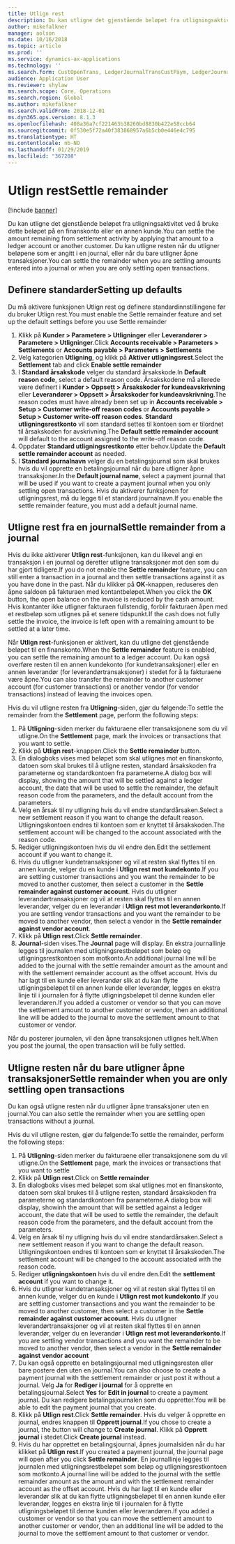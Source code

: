 ```yaml
---
title: Utlign rest
description: Du kan utligne det gjenstående beløpet fra utligningsaktivitet ved å bruke dette beløpet i en finanskonto.
author: mikefalkner
manager: aolson
ms.date: 10/16/2018
ms.topic: article
ms.prod: ''
ms.service: dynamics-ax-applications
ms.technology: ''
ms.search.form: CustOpenTrans, LedgerJournalTransCustPaym, LedgerJournalTransVendPaym, VendOpenTrans
audience: Application User
ms.reviewer: shylaw
ms.search.scope: Core, Operations
ms.search.region: Global
ms.author: mikefalkner
ms.search.validFrom: 2018-12-01
ms.dyn365.ops.version: 8.1.3
ms.openlocfilehash: 408a36a7cf221463b38260bd8830b422e58ccb64
ms.sourcegitcommit: 0f530e5f72a40f383868957a6b5cb0e446e4c795
ms.translationtype: HT
ms.contentlocale: nb-NO
ms.lasthandoff: 01/29/2019
ms.locfileid: "367208"
---
```

# <a name="settle-remainder"></a><span data-ttu-id="01257-103">Utlign rest</span><span class="sxs-lookup"><span data-stu-id="01257-103">Settle remainder</span></span>

[!include [banner](../includes/banner.md)]

<span data-ttu-id="01257-104">Du kan utligne det gjenstående beløpet fra utligningsaktivitet ved å bruke dette beløpet på en finanskonto eller en annen kunde.</span><span class="sxs-lookup"><span data-stu-id="01257-104">You can settle the amount remaining from settlement activity by applying that amount to a ledger account or another customer.</span></span> <span data-ttu-id="01257-105">Du kan utligne resten når du utligner beløpene som er angitt i en journal, eller når du bare utligner åpne transaksjoner.</span><span class="sxs-lookup"><span data-stu-id="01257-105">You can settle the remainder when you are settling amounts entered into a journal or when you are only settling open transactions.</span></span>

## <a name="setting-up-defaults"></a><span data-ttu-id="01257-106">Definere standarder</span><span class="sxs-lookup"><span data-stu-id="01257-106">Setting up defaults</span></span> 
<span data-ttu-id="01257-107">Du må aktivere funksjonen Utlign rest og definere standardinnstillingene før du bruker Utlign rest.</span><span class="sxs-lookup"><span data-stu-id="01257-107">You must enable the Settle remainder feature and set up the default settings before you use Settle remainder</span></span>

1)  <span data-ttu-id="01257-108">Klikk på **Kunder > Parametere > Utligninger** eller **Leverandører > Parametere > Utligninger**.</span><span class="sxs-lookup"><span data-stu-id="01257-108">Click **Accounts receivable > Parameters > Settlements** or **Accounts payable > Parameters > Settlements**</span></span>
2)  <span data-ttu-id="01257-109">Velg kategorien **Utligning**, og klikk på **Aktiver utligningsrest**.</span><span class="sxs-lookup"><span data-stu-id="01257-109">Select the **Settlement** tab and click **Enable settle remainder**</span></span>
3)  <span data-ttu-id="01257-110">I **Standard årsakskode** velger du standard årsakskode.</span><span class="sxs-lookup"><span data-stu-id="01257-110">In **Default reason code**, select a default reason code.</span></span> <span data-ttu-id="01257-111">Årsakskodene må allerede være definert i **Kunder > Oppsett > Årsakskoder for kundeavskrivning** eller **Leverandører > Oppsett > Årsakskoder for kundeavskrivning**.</span><span class="sxs-lookup"><span data-stu-id="01257-111">The reason codes must have already been set up in **Accounts receivable > Setup > Customer write-off reason codes** or **Accounts payable > Setup > Customer write-off reason codes**.</span></span> <span data-ttu-id="01257-112">**Standard utligningsrestkonto** vil som standard settes til kontoen som er tilordnet til årsakskoden for avskrivning.</span><span class="sxs-lookup"><span data-stu-id="01257-112">The **Default settle remainder account** will default to the account assigned to the write-off reason code.</span></span>
3)  <span data-ttu-id="01257-113">Oppdater **Standard utligningsrestkonto** etter behov.</span><span class="sxs-lookup"><span data-stu-id="01257-113">Update the **Default settle remainder account** as needed.</span></span>
4)  <span data-ttu-id="01257-114">I **Standard journalnavn** velger du en betalingsjournal som skal brukes hvis du vil opprette en betalingsjournal når du bare utligner åpne transaksjoner.</span><span class="sxs-lookup"><span data-stu-id="01257-114">In the **Default journal name**, select a payment journal that will be used if you want to create a payment journal when you only settling open transactions.</span></span> <span data-ttu-id="01257-115">Hvis du aktiverer funksjonen for utligningsrest, må du legge til et standard journalnavn.</span><span class="sxs-lookup"><span data-stu-id="01257-115">If you enable the settle remainder feature, you must add a default journal name.</span></span>

## <a name="settle-remainder-from-a-journal"></a><span data-ttu-id="01257-116">Utligne rest fra en journal</span><span class="sxs-lookup"><span data-stu-id="01257-116">Settle remainder from a journal</span></span>
<span data-ttu-id="01257-117">Hvis du ikke aktiverer **Utlign rest**-funksjonen, kan du likevel angi en transaksjon i en journal og deretter utligne transaksjoner mot den som du har gjort tidligere.</span><span class="sxs-lookup"><span data-stu-id="01257-117">If you do not enable the **Settle remainder** feature, you can still enter a transaction in a journal and then settle transactions against it as you have done in the past.</span></span> <span data-ttu-id="01257-118">Når du klikker på **OK**-knappen, reduseres den åpne saldoen på fakturaen med kontantbeløpet.</span><span class="sxs-lookup"><span data-stu-id="01257-118">When you click the **OK** button, the open balance on the invoice is reduced by the cash amount.</span></span> <span data-ttu-id="01257-119">Hvis kontanter ikke utligner fakturaen fullstendig, forblir fakturaen åpen med et restbeløp som utlignes på et senere tidspunkt.</span><span class="sxs-lookup"><span data-stu-id="01257-119">If the cash does not fully settle the invoice, the invoice is left open with a remaining amount to be settled at a later time.</span></span>

<span data-ttu-id="01257-120">Når **Utlign rest**-funksjonen er aktivert, kan du utligne det gjenstående beløpet til en finanskonto.</span><span class="sxs-lookup"><span data-stu-id="01257-120">When the **Settle remainder** feature is enabled, you can settle the remaining amount to a ledger account.</span></span> <span data-ttu-id="01257-121">Du kan også overføre resten til en annen kundekonto (for kundetransaksjoner) eller en annen leverandør (for leverandørtransaksjoner) i stedet for å la fakturaene være åpne.</span><span class="sxs-lookup"><span data-stu-id="01257-121">You can also transfer the remainder to another customer account (for customer transactions) or another vendor (for vendor transactions) instead of leaving the invoices open.</span></span> 

<span data-ttu-id="01257-122">Hvis du vil utligne resten fra **Utligning**-siden, gjør du følgende:</span><span class="sxs-lookup"><span data-stu-id="01257-122">To settle the remainder from the **Settlement** page, perform the following steps:</span></span>

1)  <span data-ttu-id="01257-123">På **Utligning**-siden merker du fakturaene eller transaksjonene som du vil utligne.</span><span class="sxs-lookup"><span data-stu-id="01257-123">On the **Settlement** page, mark the invoices or transactions that you want to settle.</span></span>
2)  <span data-ttu-id="01257-124">Klikk på **Utlign rest**-knappen.</span><span class="sxs-lookup"><span data-stu-id="01257-124">Click the **Settle remainder** button.</span></span>
3)  <span data-ttu-id="01257-125">En dialogboks vises med beløpet som skal utlignes mot en finanskonto, datoen som skal brukes til å utligne resten, standard årsakskoden fra parameterne og standardkontoen fra parameterne.</span><span class="sxs-lookup"><span data-stu-id="01257-125">A dialog box will display, showing the amount that will be settled against a ledger account, the date that will be used to settle the remainder, the default reason code from the parameters, and the default account from the parameters.</span></span> 
4)  <span data-ttu-id="01257-126">Velg en årsak til ny utligning hvis du vil endre standardårsaken.</span><span class="sxs-lookup"><span data-stu-id="01257-126">Select a new settlement reason if you want to change the default reason.</span></span> <span data-ttu-id="01257-127">Utligningskontoen endres til kontoen som er knyttet til årsakskoden.</span><span class="sxs-lookup"><span data-stu-id="01257-127">The settlement account will be changed to the account associated with the reason code.</span></span>
5)  <span data-ttu-id="01257-128">Rediger utligningskontoen hvis du vil endre den.</span><span class="sxs-lookup"><span data-stu-id="01257-128">Edit the settlement account if you want to change it.</span></span>
6)  <span data-ttu-id="01257-129">Hvis du utligner kundetransaksjoner og vil at resten skal flyttes til en annen kunde, velger du en kunde i **Utlign rest mot kundekonto**.</span><span class="sxs-lookup"><span data-stu-id="01257-129">If you are settling customer transactions and you want the remainder to be moved to another customer, then select a customer in the **Settle remainder against customer account**.</span></span> <span data-ttu-id="01257-130">Hvis du utligner leverandørtransaksjoner og vil at resten skal flyttes til en annen leverandør, velger du en leverandør i **Utlign rest mot leverandørkonto**.</span><span class="sxs-lookup"><span data-stu-id="01257-130">If you are settling vendor transactions and you want the remainder to be moved to another vendor, then select a vendor in the **Settle remainder against vendor account**.</span></span>
6)  <span data-ttu-id="01257-131">Klikk på **Utlign rest**.</span><span class="sxs-lookup"><span data-stu-id="01257-131">Click **Settle remainder**.</span></span>
7)  <span data-ttu-id="01257-132">**Journal**-siden vises.</span><span class="sxs-lookup"><span data-stu-id="01257-132">The **Journal** page will display.</span></span> <span data-ttu-id="01257-133">En ekstra journallinje legges til journalen med utligningsrestbeløpet som beløp og utligningsrestkontoen som motkonto.</span><span class="sxs-lookup"><span data-stu-id="01257-133">An additional journal line will be added to the journal with the settle remainder amount as the amount and with the settlement remainder account as the offset account.</span></span> <span data-ttu-id="01257-134">Hvis du har lagt til en kunde eller leverandør slik at du kan flytte utligningsbeløpet til en annen kunde eller leverandør, legges en ekstra linje til i journalen for å flytte utligningsbeløpet til denne kunden eller leverandøren.</span><span class="sxs-lookup"><span data-stu-id="01257-134">If you added a customer or vendor so that you can move the settlement amount to another customer or vendor, then an additional line will be added to the journal to move the settlement amount to that customer or vendor.</span></span>

<span data-ttu-id="01257-135">Når du posterer journalen, vil den åpne transaksjonen utlignes helt.</span><span class="sxs-lookup"><span data-stu-id="01257-135">When you post the journal, the open transaction will be fully settled.</span></span> 

## <a name="settle-remainder-when-you-are-only-settling-open-transactions"></a><span data-ttu-id="01257-136">Utligne resten når du bare utligner åpne transaksjoner</span><span class="sxs-lookup"><span data-stu-id="01257-136">Settle remainder when you are only settling open transactions</span></span>
<span data-ttu-id="01257-137">Du kan også utligne resten når du utligner åpne transaksjoner uten en journal.</span><span class="sxs-lookup"><span data-stu-id="01257-137">You can also settle the remainder when you are settling open transactions without a journal.</span></span>

<span data-ttu-id="01257-138">Hvis du vil utligne resten, gjør du følgende:</span><span class="sxs-lookup"><span data-stu-id="01257-138">To settle the remainder, perform the following steps:</span></span>

1)  <span data-ttu-id="01257-139">På **Utligning**-siden merker du fakturaene eller transaksjonene som du vil utligne.</span><span class="sxs-lookup"><span data-stu-id="01257-139">On the **Settlement** page, mark the invoices or transactions that you want to settle</span></span>
2)  <span data-ttu-id="01257-140">Klikk på **Utlign rest**.</span><span class="sxs-lookup"><span data-stu-id="01257-140">Click on **Settle remainder**</span></span>
3)  <span data-ttu-id="01257-141">En dialogboks vises med beløpet som skal utlignes mot en finanskonto, datoen som skal brukes til å utligne resten, standard årsakskoden fra parameterne og standardkontoen fra parameterne.</span><span class="sxs-lookup"><span data-stu-id="01257-141">A dialog box will display, showinh the amount that will be settled against a ledger account, the date that will be used to settle the remainder, the default reason code from the parameters, and the default account from the parameters.</span></span> 
4)  <span data-ttu-id="01257-142">Velg en årsak til ny utligning hvis du vil endre standardårsaken.</span><span class="sxs-lookup"><span data-stu-id="01257-142">Select a new settlement reason if you want to change the default reason.</span></span> <span data-ttu-id="01257-143">Utligningskontoen endres til kontoen som er knyttet til årsakskoden.</span><span class="sxs-lookup"><span data-stu-id="01257-143">The settlement account will be changed to the account associated with the reason code.</span></span>
5)  <span data-ttu-id="01257-144">Rediger **utligningskontoen** hvis du vil endre den.</span><span class="sxs-lookup"><span data-stu-id="01257-144">Edit the **settlement account** if you want to change it.</span></span>
6)  <span data-ttu-id="01257-145">Hvis du utligner kundetransaksjoner og vil at resten skal flyttes til en annen kunde, velger du en kunde i **Utlign rest mot kundekonto**.</span><span class="sxs-lookup"><span data-stu-id="01257-145">If you are settling customer transactions and you want the remainder to be moved to another customer, then select a customer in the **Settle remainder against customer account**.</span></span> <span data-ttu-id="01257-146">Hvis du utligner leverandørtransaksjoner og vil at resten skal flyttes til en annen leverandør, velger du en leverandør i **Utlign rest mot leverandørkonto**.</span><span class="sxs-lookup"><span data-stu-id="01257-146">If you are settling vendor transactions and you want the remainder to be moved to another vendor, then select a vendor in the **Settle remainder against vendor account**</span></span>
7)  <span data-ttu-id="01257-147">Du kan også opprette en betalingsjournal med utligningsresten eller bare postere den uten en journal.</span><span class="sxs-lookup"><span data-stu-id="01257-147">You can also choose to create a payment journal with the settlement remainder or just post it without a journal.</span></span> <span data-ttu-id="01257-148">Velg **Ja** for **Rediger i journal** for å opprette en betalingsjournal.</span><span class="sxs-lookup"><span data-stu-id="01257-148">Select **Yes** for **Edit in journal** to create a payment journal.</span></span> <span data-ttu-id="01257-149">Du kan redigere betalingsjournalen som du oppretter.</span><span class="sxs-lookup"><span data-stu-id="01257-149">You will be able to edit the payment journal that you create.</span></span>
8)  <span data-ttu-id="01257-150">Klikk på **Utlign rest**.</span><span class="sxs-lookup"><span data-stu-id="01257-150">Click **Settle remainder**.</span></span> <span data-ttu-id="01257-151">Hvis du velger å opprette en journal, endres knappen til **Opprett journal**.</span><span class="sxs-lookup"><span data-stu-id="01257-151">If you chose to create a journal, the button will change to **Create journal**.</span></span> <span data-ttu-id="01257-152">Klikk på **Opprett journal** i stedet.</span><span class="sxs-lookup"><span data-stu-id="01257-152">Click **Create journal** instead.</span></span>
9)  <span data-ttu-id="01257-153">Hvis du har opprettet en betalingsjournal, åpnes journalsiden når du har klikket på **Utlign rest**.</span><span class="sxs-lookup"><span data-stu-id="01257-153">If you created a payment journal, the journal page will open after you click **Settle remainder**.</span></span> <span data-ttu-id="01257-154">En journallinje legges til journalen med utligningsrestbeløpet som beløp og utligningsrestkontoen som motkonto.</span><span class="sxs-lookup"><span data-stu-id="01257-154">A journal line will be added to the journal with the settle remainder amount as the amount and with the settlement remainder account as the offset account.</span></span> <span data-ttu-id="01257-155">Hvis du har lagt til en kunde eller leverandør slik at du kan flytte utligningsbeløpet til en annen kunde eller leverandør, legges en ekstra linje til i journalen for å flytte utligningsbeløpet til denne kunden eller leverandøren.</span><span class="sxs-lookup"><span data-stu-id="01257-155">If you added a customer or vendor so that you can move the settlement amount to another customer or vendor, then an additional line will be added to the journal to move the settlement amount to that customer or vendor.</span></span>
